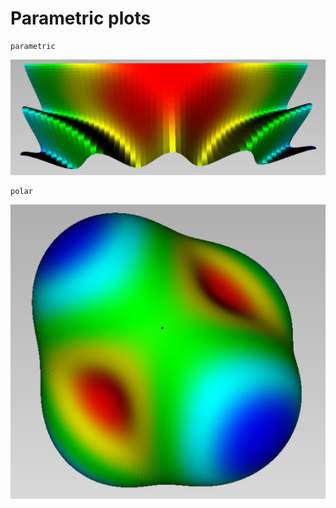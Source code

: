 # Parametric plots

```@docs
parametric
```

![parametric](../fig/parametric.png)

```@docs
polar
```
![polar](../fig/polar.png)
